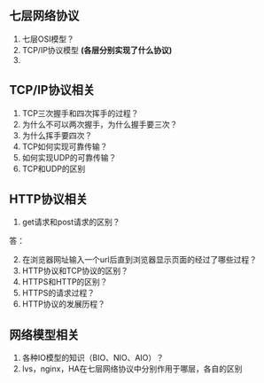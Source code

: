 ## 七层网络协议

1. 七层OSI模型？
2. TCP/IP协议模型 **(各层分别实现了什么协议)**
3. 

## TCP/IP协议相关

1. TCP三次握手和四次挥手的过程？
2. 为什么不可以两次握手，为什么握手要三次？
3. 为什么挥手要四次？
4. TCP如何实现可靠传输？
5. 如何实现UDP的可靠传输？
6. TCP和UDP的区别

## HTTP协议相关

1. get请求和post请求的区别？

答：

2. 在浏览器网址输入一个url后直到浏览器显示页面的经过了哪些过程？
3. HTTP协议和TCP协议的区别？
4. HTTPS和HTTP的区别？
5. HTTPS的请求过程？
6. HTTP协议的发展历程？



## 网络模型相关

1. 各种IO模型的知识（BIO、NIO、AIO）？
2. lvs，nginx，HA在七层网络协议中分别作用于哪层，各自的区别